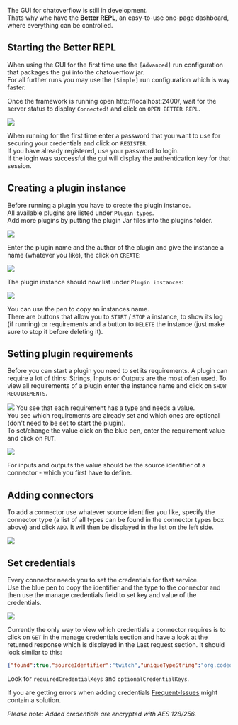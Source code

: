 The GUI for chatoverflow is still in development.  
Thats why whe have the **Better REPL**, an easy-to-use one-page dashboard, where everything can be controlled.

## Starting the Better REPL
When using the GUI for the first time use the `[Advanced]` run configuration that packages the gui into the chatoverflow jar.  
For all further runs you may use the `[Simple]` run configuration which is way faster.  

Once the framework is running open http://localhost:2400/, wait for the server status to display `Connected!` and click on `OPEN BETTER REPL`. 

![](img/login.png)

When running for the first time enter a password that you want to use for securing your credentials and click on `REGISTER`.  
If you have already registered, use your password to login.  
If the login was successful the gui will display the authentication key for that session.  

## Creating a plugin instance
Before running a plugin you have to create the plugin instance.  
All available plugins are listed under `Plugin types`.  
Add more plugins by putting the plugin Jar files into the plugins folder.

![](img/plugin-types.png)

Enter the plugin name and the author of the plugin and give the instance a name (whatever you like), the click on `CREATE`: 

![](img/create-plugin.png)

The plugin instance should now list under `Plugin instances`: 

![](img/plugin-instances.png)

You can use the pen to copy an instances name.  
There are buttons that allow you to `START` / `STOP` a instance, to show its log (if running) or requirements  and a button to `DELETE` the instance (just make sure to stop it before deleting it).

## Setting plugin requirements
Before you can start a plugin you need to set its requirements.
A plugin can require a lot of thins: Strings, Inputs or Outputs are the most often used.
To view all requirements of a plugin enter the instance name and click on `SHOW REQUIREMENTS`.  

![](img/plugin-requirements.png)
You see that each requirement has a type and needs a value.  
You see which requirements are already set and which ones are optional (don't need to be set to start the plugin).  
To set/change the value click on the blue pen, enter the requirement value and click on `PUT`.  

![](img/change-requirement.png)

For inputs and outputs the value should be the source identifier of a connector - which you first have to define.

## Adding connectors
To add a connector use whatever source identifier you like, specify the connector type (a list of all types can be found in the connector types box above) and click `ADD`.  It will then be displayed in the list on the left side.  

![](img/create-connector.png)

## Set credentials
Every connector needs you to set the credentials for that service.  
Use the blue pen to copy the identifier and the type to the connector and then use the manage credentials field to set key and value of the credentials.

![](img/credentials.png)

Currently the only way to view which credentials a connector requires is to click on `GET` in the manage credentials section and have a look at the returned response which is displayed in the Last request section. It should look similar to this:
```json
{"found":true,"sourceIdentifier":"twitch","uniqueTypeString":"org.codeoverflow.chatoverflow.requirement.service.twitch.chat.TwitchChatConnector","areCredentialsSet":true,"isRunning":false,"requiredCredentialKeys":["oauth"],"optionalCredentialKeys":[]}
```
Look for `requiredCredentialKeys` and `optionalCredentialKeys`.

If you are getting errors when adding credentials [Frequent-Issues](Frequent-Issues#Credentials-value-encrypted-with-wrong-auth-key) might contain a solution.

*Please note: Added credentials are encrypted with AES 128/256.*

